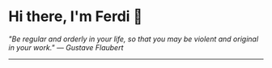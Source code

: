 <h1>Hi there, I'm Ferdi 👋</h1>

<p><em>
  "Be regular and orderly in your life, so that you may be violent and original in your work." — Gustave Flaubert
</em></p>

---
